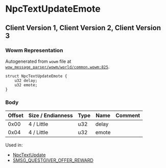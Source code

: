 # NpcTextUpdateEmote

## Client Version 1, Client Version 2, Client Version 3

### Wowm Representation

Autogenerated from `wowm` file at [`wow_message_parser/wowm/world/common.wowm:825`](https://github.com/gtker/wow_messages/tree/main/wow_message_parser/wowm/world/common.wowm#L825).
```rust,ignore
struct NpcTextUpdateEmote {
    u32 delay;
    u32 emote;
}
```
### Body

| Offset | Size / Endianness | Type | Name | Comment |
| ------ | ----------------- | ---- | ---- | ------- |
| 0x00 | 4 / Little | u32 | delay |  |
| 0x04 | 4 / Little | u32 | emote |  |


Used in:
* [NpcTextUpdate](npctextupdate.md)
* [SMSG_QUESTGIVER_OFFER_REWARD](smsg_questgiver_offer_reward.md)

